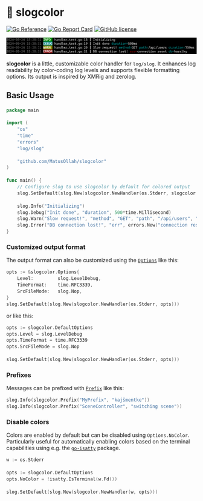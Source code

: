 # 🌈 slogcolor

[![Go Reference](https://pkg.go.dev/badge/github.com/MatusOllah/slogcolor.svg)](https://pkg.go.dev/github.com/MatusOllah/slogcolor) [![Go Report Card](https://goreportcard.com/badge/github.com/MatusOllah/slogcolor)](https://goreportcard.com/report/github.com/MatusOllah/slogcolor) [![GitHub license](https://img.shields.io/github/license/MatusOllah/slogcolor)](https://github.com/MatusOllah/slogcolor/blob/main/LICENSE)

![screenshot](https://github.com/MatusOllah/slogcolor/blob/main/screenshot.png)

**slogcolor** is a little, customizable color handler for `log/slog`. It enhances log readability by color-coding log levels and supports flexible formatting options.
Its output is inspired by XMRig and zerolog.

## Basic Usage

```go
package main

import (
    "os"
    "time"
    "errors"
    "log/slog"

    "github.com/MatusOllah/slogcolor"
)

func main() {
    // Configure slog to use slogcolor by default for colored output
    slog.SetDefault(slog.New(slogcolor.NewHandler(os.Stderr, slogcolor.DefaultOptions)))

    slog.Info("Initializing")
    slog.Debug("Init done", "duration", 500*time.Millisecond)
    slog.Warn("Slow request!", "method", "GET", "path", "/api/users", "duration", 750*time.Millisecond)
    slog.Error("DB connection lost!", "err", errors.New("connection reset"), "db", "horalky")
}
```

### Customized output format

The output format can also be customized using the [`Options`](https://pkg.go.dev/github.com/MatusOllah/slogcolor#Options) like this:

```go
opts := &slogcolor.Options{
    Level:         slog.LevelDebug,
    TimeFormat:    time.RFC3339,
    SrcFileMode:   slog.Nop,
}
slog.SetDefault(slog.New(slogcolor.NewHandler(os.Stderr, opts)))
```

or like this:

```go
opts := slogcolor.DefaultOptions
opts.Level = slog.LevelDebug
opts.TimeFormat = time.RFC3339
opts.SrcFileMode = slog.Nop

slog.SetDefault(slog.New(slogcolor.NewHandler(os.Stderr, opts)))
```

### Prefixes

Messages can be prefixed with [`Prefix`](https://pkg.go.dev/github.com/MatusOllah/slogcolor#Prefix) like this:

```go
slog.Info(slogcolor.Prefix("MyPrefix", "kajšmentke"))
slog.Info(slogcolor.Prefix("SceneController", "switching scene"))
```

### Disable colors

Colors are enabled by default but can be disabled using `Options.NoColor`. Particularly useful for automatically enabling colors based on the terminal capabilities using e.g. the [`go-isatty`](https://github.com/mattn/go-isatty) package.

```go
w := os.Stderr

opts := slogcolor.DefaultOptions
opts.NoColor = !isatty.IsTerminal(w.Fd())

slog.SetDefault(slog.New(slogcolor.NewHandler(w, opts)))
```
